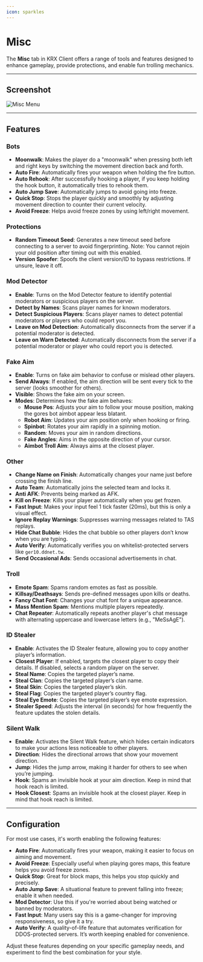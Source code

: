 ```yaml
---
icon: sparkles
---
```


# Misc

The **Misc** tab in KRX Client offers a range of tools and features designed to enhance gameplay, provide protections, and enable fun trolling mechanics.

---

## **Screenshot**
![Misc Menu](https://raw.githubusercontent.com/Krixx1337/krxclient-docs/refs/heads/main/images/misc-menu.png)

---

## **Features**

### **Bots**
- **Moonwalk**: Makes the player do a "moonwalk" when pressing both left and right keys by switching the movement direction back and forth.
- **Auto Fire**: Automatically fires your weapon when holding the fire button.
- **Auto Rehook**: After successfully hooking a player, if you keep holding the hook button, it automatically tries to rehook them.
- **Auto Jump Save**: Automatically jumps to avoid going into freeze.
- **Quick Stop**: Stops the player quickly and smoothly by adjusting movement direction to counter their current velocity.
- **Avoid Freeze**: Helps avoid freeze zones by using left/right movement.

### **Protections**
- **Random Timeout Seed**: Generates a new timeout seed before connecting to a server to avoid fingerprinting. Note: You cannot rejoin your old position after timing out with this enabled.
- **Version Spoofer**: Spoofs the client version/ID to bypass restrictions. If unsure, leave it off.

### **Mod Detector**  
- **Enable**: Turns on the Mod Detector feature to identify potential moderators or suspicious players on the server.  
- **Detect by Names**: Scans player names for known moderators.  
- **Detect Suspicious Players**: Scans player names to detect potential moderators or players who could report you.  
- **Leave on Mod Detection**: Automatically disconnects from the server if a potential moderator is detected.  
- **Leave on Warn Detected**: Automatically disconnects from the server if a potential moderator or player who could report you is detected.  

### **Fake Aim**
- **Enable**: Turns on fake aim behavior to confuse or mislead other players.
- **Send Always**: If enabled, the aim direction will be sent every tick to the server (looks smoother for others).
- **Visible**: Shows the fake aim on your screen.
- **Modes**: Determines how the fake aim behaves:
  - **Mouse Pos**: Adjusts your aim to follow your mouse position, making the gores bot aimbot appear less blatant.
  - **Robot Aim**: Updates your aim position only when hooking or firing.
  - **Spinbot**: Rotates your aim rapidly in a spinning motion.
  - **Random**: Moves your aim in random directions.
  - **Fake Angles**: Aims in the opposite direction of your cursor.
  - **Aimbot Troll Aim**: Always aims at the closest player.

### **Other**
- **Change Name on Finish**: Automatically changes your name just before crossing the finish line.
- **Auto Team**: Automatically joins the selected team and locks it.
- **Anti AFK**: Prevents being marked as AFK.
- **Kill on Freeze**: Kills your player automatically when you get frozen.
- **Fast Input**: Makes your input feel 1 tick faster (20ms), but this is only a visual effect.
- **Ignore Replay Warnings**: Suppresses warning messages related to TAS replays.
- **Hide Chat Bubble**: Hides the chat bubble so other players don’t know when you are typing.
- **Auto Verify**: Automatically verifies you on whitelist-protected servers like `ger10.ddnet.tw`.
- **Send Occasional Ads**: Sends occasional advertisements in chat.

### **Troll**
- **Emote Spam**: Spams random emotes as fast as possible.
- **Killsay/Deathsays**: Sends pre-defined messages upon kills or deaths.
- **Fancy Chat Font**: Changes your chat font for a unique appearance.
- **Mass Mention Spam**: Mentions multiple players repeatedly.
- **Chat Repeater**: Automatically repeats another player's chat message with alternating uppercase and lowercase letters (e.g., "MeSsAgE").

### **ID Stealer**
- **Enable**: Activates the ID Stealer feature, allowing you to copy another player’s information.
- **Closest Player**: If enabled, targets the closest player to copy their details. If disabled, selects a random player on the server.
- **Steal Name**: Copies the targeted player’s name.
- **Steal Clan**: Copies the targeted player’s clan name.
- **Steal Skin**: Copies the targeted player’s skin.
- **Steal Flag**: Copies the targeted player’s country flag.
- **Steal Eye Emote**: Copies the targeted player’s eye emote expression.
- **Stealer Speed**: Adjusts the interval (in seconds) for how frequently the feature updates the stolen details.

### **Silent Walk**
- **Enable**: Activates the Silent Walk feature, which hides certain indicators to make your actions less noticeable to other players.
- **Direction**: Hides the directional arrows that show your movement direction.
- **Jump**: Hides the jump arrow, making it harder for others to see when you’re jumping.
- **Hook**: Spams an invisible hook at your aim direction. Keep in mind that hook reach is limited.
- **Hook Closest**: Spams an invisible hook at the closest player. Keep in mind that hook reach is limited.

---

## **Configuration**

For most use cases, it's worth enabling the following features:
- **Auto Fire**: Automatically fires your weapon, making it easier to focus on aiming and movement.
- **Avoid Freeze**: Especially useful when playing gores maps, this feature helps you avoid freeze zones.
- **Quick Stop**: Great for block maps, this helps you stop quickly and precisely.
- **Auto Jump Save**: A situational feature to prevent falling into freeze; enable it when needed.
- **Mod Detector**: Use this if you're worried about being watched or banned by moderators.
- **Fast Input**: Many users say this is a game-changer for improving responsiveness, so give it a try.
- **Auto Verify**: A quality-of-life feature that automates verification for DDOS-protected servers. It’s worth keeping enabled for convenience.

Adjust these features depending on your specific gameplay needs, and experiment to find the best combination for your style.
